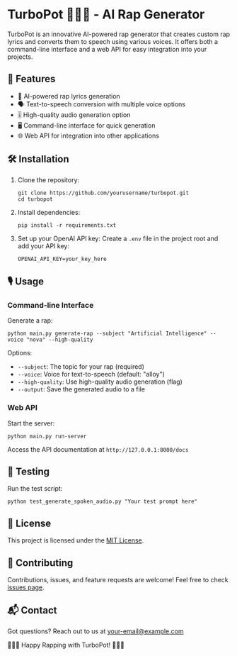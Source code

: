 # TurboPot 🐌💯🔥 - AI Rap Generator

TurboPot is an innovative AI-powered rap generator that creates custom rap lyrics and converts them to speech using various voices. It offers both a command-line interface and a web API for easy integration into your projects.

## 🚀 Features

- 🎵 AI-powered rap lyrics generation
- 🗣️ Text-to-speech conversion with multiple voice options
- 🎚️ High-quality audio generation option
- 🖥️ Command-line interface for quick generation
- 🌐 Web API for integration into other applications

## 🛠️ Installation

1. Clone the repository:
   ```
   git clone https://github.com/yourusername/turbopot.git
   cd turbopot
   ```

2. Install dependencies:
   ```
   pip install -r requirements.txt
   ```

3. Set up your OpenAI API key:
   Create a `.env` file in the project root and add your API key:
   ```
   OPENAI_API_KEY=your_key_here
   ```

## 🎙️ Usage

### Command-line Interface

Generate a rap:
```
python main.py generate-rap --subject "Artificial Intelligence" --voice "nova" --high-quality
```

Options:
- `--subject`: The topic for your rap (required)
- `--voice`: Voice for text-to-speech (default: "alloy")
- `--high-quality`: Use high-quality audio generation (flag)
- `--output`: Save the generated audio to a file

### Web API

Start the server:
```
python main.py run-server
```

Access the API documentation at `http://127.0.0.1:8000/docs`

## 🧪 Testing

Run the test script:
```
python test_generate_spoken_audio.py "Your test prompt here"
```

## 📄 License

This project is licensed under the [MIT License](LICENSE).

## 🤝 Contributing

Contributions, issues, and feature requests are welcome! Feel free to check [issues page](https://github.com/yourusername/turbopot/issues).

## 📬 Contact

Got questions? Reach out to us at [your-email@example.com](mailto:your-email@example.com)

🐌💯🔥 Happy Rapping with TurboPot! 🐌💯🔥
